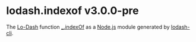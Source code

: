 # lodash.indexof v3.0.0-pre

The [Lo-Dash](https://lodash.com/) function [_.indexOf](http://lodash.com/docs#indexOf) as a [Node.js](http://nodejs.org/) module generated by [lodash-cli](https://www.npmjs.com/package/lodash-cli).
